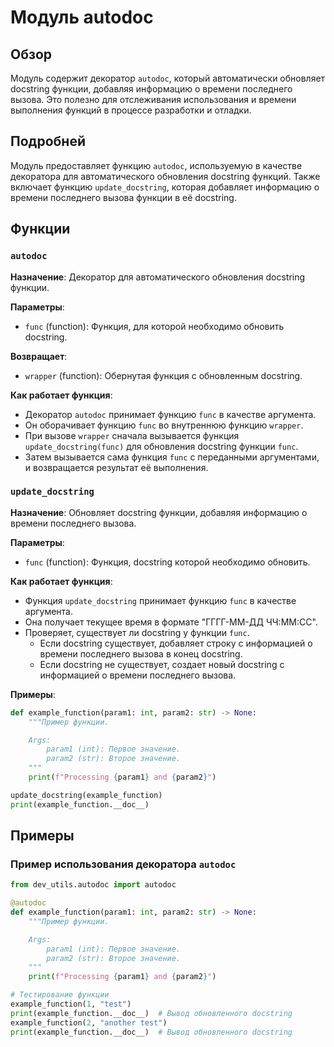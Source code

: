 # Модуль autodoc

## Обзор

Модуль содержит декоратор `autodoc`, который автоматически обновляет docstring функции, добавляя информацию о времени последнего вызова. Это полезно для отслеживания использования и времени выполнения функций в процессе разработки и отладки.

## Подробней

Модуль предоставляет функцию `autodoc`, используемую в качестве декоратора для автоматического обновления docstring функций. Также включает функцию `update_docstring`, которая добавляет информацию о времени последнего вызова функции в её docstring.

## Функции

### `autodoc`

**Назначение**: Декоратор для автоматического обновления docstring функции.

**Параметры**:
- `func` (function): Функция, для которой необходимо обновить docstring.

**Возвращает**:
- `wrapper` (function): Обернутая функция с обновленным docstring.

**Как работает функция**:
- Декоратор `autodoc` принимает функцию `func` в качестве аргумента.
- Он оборачивает функцию `func` во внутреннюю функцию `wrapper`.
- При вызове `wrapper` сначала вызывается функция `update_docstring(func)` для обновления docstring функции `func`.
- Затем вызывается сама функция `func` с переданными аргументами, и возвращается результат её выполнения.

### `update_docstring`

**Назначение**: Обновляет docstring функции, добавляя информацию о времени последнего вызова.

**Параметры**:
- `func` (function): Функция, docstring которой необходимо обновить.

**Как работает функция**:
- Функция `update_docstring` принимает функцию `func` в качестве аргумента.
- Она получает текущее время в формате "ГГГГ-ММ-ДД ЧЧ:ММ:СС".
- Проверяет, существует ли docstring у функции `func`.
  - Если docstring существует, добавляет строку с информацией о времени последнего вызова в конец docstring.
  - Если docstring не существует, создает новый docstring с информацией о времени последнего вызова.
  
**Примеры**:

```python
def example_function(param1: int, param2: str) -> None:
    """Пример функции.

    Args:
        param1 (int): Первое значение.
        param2 (str): Второе значение.
    """
    print(f"Processing {param1} and {param2}")

update_docstring(example_function)
print(example_function.__doc__)
```

## Примеры

### Пример использования декоратора `autodoc`

```python
from dev_utils.autodoc import autodoc

@autodoc
def example_function(param1: int, param2: str) -> None:
    """Пример функции.

    Args:
        param1 (int): Первое значение.
        param2 (str): Второе значение.
    """
    print(f"Processing {param1} and {param2}")

# Тестирование функции
example_function(1, "test")
print(example_function.__doc__)  # Вывод обновленного docstring
example_function(2, "another test")
print(example_function.__doc__)  # Вывод обновленного docstring